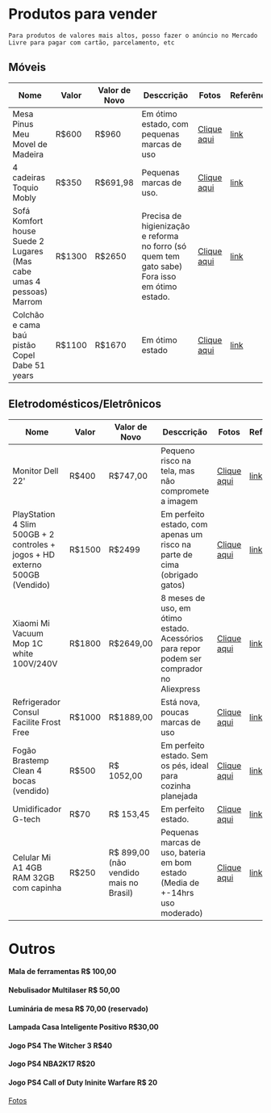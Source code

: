 # Produtos para vender

`Para produtos de valores mais altos, posso fazer o anúncio no Mercado Livre para pagar com cartão, parcelamento, etc`

## Móveis

| Nome | Valor | Valor de Novo | Desccrição | Fotos | Referência | Disponibilidade |
| ------ | ------ | ------ | ------ | ------ | ------ | ------ |
| Mesa Pinus Meu Movel de Madeira | R$600 | R$960 | Em ótimo estado, com pequenas marcas de uso | [Clique aqui](https://photos.app.goo.gl/uRXwKb9AYrzWXFVZ6) | [link](https://www.meumoveldemadeira.com.br/moveis/mesas/mesas-de-jantar/mesa-de-jantar-4-lugares-lotus-caramelo) | Outubro |
| 4 cadeiras Toquio Mobly | R$350 | R$691,98 | Pequenas marcas de uso. | [Clique aqui](https://photos.app.goo.gl/uRXwKb9AYrzWXFVZ6) | [link](https://www.mobly.com.br/conjunto-de-2-cadeiras-toquio-preto-445370.html?spall_source=especiais&gclid=Cj0KCQjwssyJBhDXARIsAK98ITQ8EhzlLWC24G71QRfVWuNTOM9hURzQqkS0T-gYXyMNVGWstmWN554aAtEpEALw_wcB) | Outubro |
| Sofá Komfort house Suede 2 Lugares (Mas cabe umas 4 pessoas) Marrom | R$1300 | R$2650 | Precisa de higienização e reforma no forro (só quem tem gato sabe) Fora isso em ótimo estado. | [Clique aqui](https://photos.app.goo.gl/wZPNGiJFBsVPoHGe6) | [link]() | Outubro |
| Colchão e cama baú pistão Copel Dabe 51 years | R$1100 | R$1670 | Em ótimo estado | [Clique aqui](https://photos.app.goo.gl/NKag1CaxTC1WyceY7) | [link](https://produto.mercadolivre.com.br/MLB-892775618-conjunto-dabe-51-years-casal-bau-pisto-corano-marrom138x188-_JM) | Outubro |

## Eletrodomésticos/Eletrônicos

| Nome | Valor | Valor de Novo | Desccrição | Fotos | Referência | Disponibilidade |
| ------ | ------ | ------ | ------ | ------ | ------ | ------ |
| Monitor Dell 22' | R$400 | R$747,00 | Pequeno risco na tela, mas não compromete a imagem | [Clique aqui](https://photos.app.goo.gl/L2QeJjysaAvNwDGe9) | [link](https://www.casasbahia.com.br/monitor-full-hd-215-quot-widescreen-led-dell-se2216h-preto-11503626/p/11503626?utm_medium=Cpc&utm_source=GP_PLA&IdSku=11503626&idLojista=23122&utm_campaign=apostas_smart-shopping_3p&gclid=Cj0KCQjwssyJBhDXARIsAK98ITSpuL1eSGXr_mucObUedc1GfWbKWA9ek0qC13H2lo6mU0PQwIMxxaAaAoAiEALw_wcB) | A partir de Outubro |
| PlayStation 4 Slim 500GB + 2 controles + jogos + HD externo 500GB (Vendido) | R$1500 | R$2499 | Em perfeito estado, com apenas um risco na parte de cima (obrigado gatos) | [Clique aqui](https://photos.app.goo.gl/4qnNhSyqgbZUb4cF6) | [link](https://www.kabum.com.br/produto/157881/console-playstation-4-mega-pack-v18-1tb-ghost-of-tsushima-god-of-war-ratchet-clank-3006678) | Outubro
| Xiaomi Mi Vacuum Mop 1C white 100V/240V | R$1800 | R$2649,00 | 8 meses de uso, em ótimo estado. Acessórios para repor podem ser comprador no Aliexpress| [Clique aqui](https://photos.app.goo.gl/m3murNLGSynZhW1z9) | [link](https://www.mercadolivre.com.br/rob-aspirador-e-passa-pano-xiaomi-mi-robot-vacuum-mop-1c-white-100v240v/p/MLB15833096#searchVariation=MLB15833096&position=5&search_layout=stack&type=product&tracking_id=02a47aa3-970b-4512-a729-70bc65c942d3) | Outubro |
| Refrigerador Consul Facilite Frost Free  | R$1000 | R$1889,00 | Está nova, poucas marcas de uso | [Clique aqui](https://photos.app.goo.gl/28djqZ6MkQDD8JSG8) | [link](https://loja.consul.com.br/geladeira-consul-facilite-frost-free-300-litros-branca-crb36ab/p) | A partir de Outubro |
| Fogão Brastemp Clean 4 bocas (vendido) | R$500 | R$ 1052,00 | Em perfeito estado. Sem os pés, ideal para cozinha planejada | [Clique aqui](https://photos.app.goo.gl/A1JFhE8nqmEGnZbW7) |  [link](https://www.pontofrio.com.br/fogao-brastemp-4-bocas-clean-timer-bfo4tab-branco-bivolt-4036217/p/4036217?utm_medium=cpc&utm_source=GP_PLA&IdSku=4036217&idLojista=17969&utm_campaign=apostas-conv-3p_smart-shopping&gclid=Cj0KCQjwssyJBhDXARIsAK98ITRZL3I39hWl1pVeNCs4jtmoEaVFbTfEjg5nhhGw0G7dPtpUVKJUZHsaApPgEALw_wcB) | Outubro |
| Umidificador G-tech | R$70 | R$ 153,45 | Em perfeito estado. | [Clique aqui](https://photos.app.goo.gl/qeoehRVu3fH7vvM1A) |  [link](https://www.magazineluiza.com.br/umidificador-ultrassonico-allergy-free-3l-g-tech-g-tech/p/bh1541h7e7/cp/trar/?&seller_id=maconequi-online&utm_source=google&utm_medium=pla&utm_campaign=&partner_id=61985&gclid=Cj0KCQjw1dGJBhD4ARIsANb6Odmg7mi5ywUU6HqHoX1i-NBHs0CC0WKZTClUwz9Qj1f-tkvo_dPUBl8aAlywEALw_wcB&gclsrc=aw.ds) | Outubro |
| Celular Mi A1 4GB RAM 32GB com capinha | R$250 | R$ 899,00 (não vendido mais no Brasil) | Pequenas marcas de uso, bateria em bom estado (Media de +-14hrs uso moderado) | [Clique aqui](https://photos.app.goo.gl/iXLYQo1F3WzorvQz6) |  [link](https://www.amazon.com.br/Smartphone-Xiaomi-A1-32GB-12MP-Octa-Core/dp/B0787LD1VS) | Outubro |

# Outros

#### Mala de ferramentas R$ 100,00
#### Nebulisador Multilaser R$ 50,00
#### Luminária de mesa R$ 70,00 (reservado)
#### Lampada Casa Inteligente Positivo R$30,00
#### Jogo PS4 The Witcher 3 R$40
#### Jogo PS4 NBA2K17 R$20
#### Jogo PS4 Call of Duty Ininite Warfare R$ 20

[Fotos](https://photos.app.goo.gl/BPXTYFaP3SAdF18g8)

